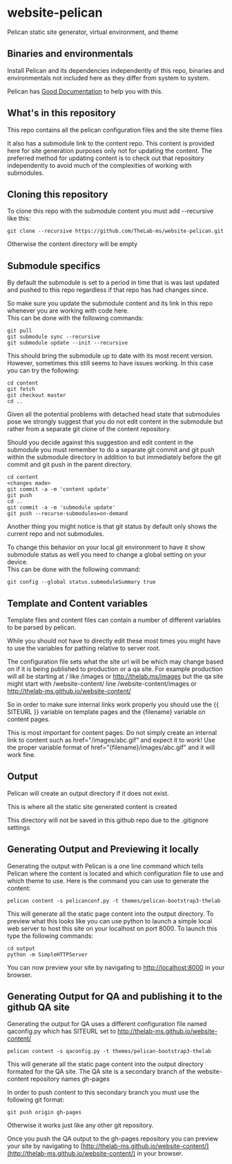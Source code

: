 # website-pelican
Pelican static site generator, virtual environment, and theme

## Binaries and environmentals
Install Pelican and its dependencies independently of this repo, binaries and environmentals not included here as they differ from system to system.

Pelican has [Good Documentation](http://docs.getpelican.com/en/3.6.3/install.html) to help you with this.

## What's in this repository
This repo contains all the pelican configuration files and the site theme files

It also has a submodule link to the content repo.  This content is provided here for site generation purposes only not for updating the content.  The preferred method for updating content is to check out that repository independently to avoid much of the complexities of working with submodules.

## Cloning this repository
To clone this repo with the submodule content you must add --recursive like this:

```
git clone --recursive https://github.com/TheLab-ms/website-pelican.git
```

Otherwise the content directory will be empty

## Submodule specifics

By default the submodule is set to a period in time that is was last updated and pushed to this repo regardless if that repo has had changes since.

So make sure you update the submodule content and its link in this repo whenever you are working with code here.  
This can be done with the following commands:

```
git pull
git submodule sync --recursive
git submodule update --init --recursive
```

This should bring the submodule up to date with its most recent version.  However, sometimes this still seems to have issues working.  In this case you can try the following:

```
cd content
git fetch
git checkout master
cd ..
```

Given all the potential problems with detached head state that submodules pose we strongly suggest that you do not edit content in the submodule but rather from a separate git clone of the content repository.

Should you decide against this suggestion and edit content in the submodule you must remember to do a separate git commit and git push within the submodule directory in addition to but immediately before the git commit and git push in the parent directory.

```
cd content
<changes made>
git commit -a -m 'content update'
git push
cd ..
git commit -a -m 'submodule update'
git push --recurse-submodules=on-demand
```

Another thing you might notice is that git status by default only shows the current repo and not submodules.

To change this behavior on your local git environment to have it show submodule status as well you need to change a global setting on your device.  
This can be done with the following command:

```
git config --global status.submoduleSummary true
```

## Template and Content variables
Template files and content files can contain a number of different variables to be parsed by pelican.

While you should not have to directly edit these most times you might have to use the variables for pathing relative to server root.

The configuration file sets what the site url will be which may change based on if it is being published to production or a qa site.  For example production will all be starting at / like /images or http://thelab.ms/images but the qa site might start with /website-content/ line /website-content/images or http://thelab-ms.github.io/website-content/

So in order to make sure internal links work properly you should use the {{ SITEURL }} variable on template pages and the {filename} variable on content pages.

This is most important for content pages.  Do not simply create an internal link to content such as href="/images/abc.gif" and expect it to work!  Use the proper variable format of href="{filename}/images/abc.gif" and it will work fine.

## Output
Pelican will create an output directory if it does not exist.

This is where all the static site generated content is created

This directory will not be saved in this github repo due to the .gitignore settings

## Generating Output and Previewing it locally
Generating the output with Pelican is a one line command which tells Pelican where the content is located and which configuration file to use and which theme to use.  Here is the command you can use to generate the content:

```
pelican content -s pelicanconf.py -t themes/pelican-bootstrap3-thelab
```

This will generate all the static page content into the output directory.  To preview what this looks like you can use python to launch a simple local web server to host this site on your localhost on port 8000.  To launch this type the following commands:

```
cd output
python -m SimpleHTTPServer
```

You can now preview your site by navigating to [http://localhost:8000](http://localhost:8000) in your browser.


## Generating Output for QA and publishing it to the github QA site
Generating the output for QA uses a different configuration file named qaconfig.py which has SITEURL set to http://thelab-ms.github.io/website-content/

```
pelican content -s qaconfig.py -t themes/pelican-bootstrap3-thelab
```

This will generate all the static page content into the output directory formated for the QA site.  The QA site is a secondary branch of the website-content repository names gh-pages

In order to push content to this secondary branch you must use the following git format:

```
git push origin gh-pages
```

Otherwise it works just like any other git repository.

Once you push the QA output to the gh-pages repository you can preview your site by navigating to [http://thelab-ms.github.io/website-content/](http://thelab-ms.github.io/website-content/) in your browser.

